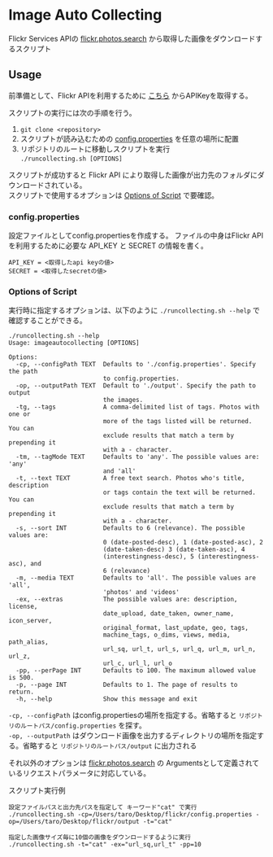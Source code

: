 # Image Auto Collecting
Flickr Services APIの [flickr.photos.search](https://www.flickr.com/services/api/flickr.photos.search.html) 
から取得した画像をダウンロードするスクリプト

## Usage
前準備として、Flickr APIを利用するために [こちら](https://www.flickr.com/services/apps/create/apply) からAPIKeyを取得する。<br>

スクリプトの実行には次の手順を行う。
1. `git clone <repository>`
2. スクリプトが読み込むための [config.properties](#configproperties) を任意の場所に配置
3. リポジトリのルートに移動しスクリプトを実行<br>
`./runcollecting.sh [OPTIONS]`

スクリプトが成功すると Flickr API により取得した画像が出力先のフォルダにダウンロードされている。<br>
スクリプトで使用するオプションは [Options of Script](#options-of-script) で要確認。

### config.properties
設定ファイルとしてconfig.propertiesを作成する。
ファイルの中身はFlickr APIを利用するために必要な API_KEY と SECRET の情報を書く。
```properties#
API_KEY = <取得したapi keyの値>
SECRET = <取得したsecretの値>
```

### Options of Script
実行時に指定するオプションは、以下のように `./runcollecting.sh --help` で確認することができる。
```shell script
./runcollecting.sh --help
Usage: imageautocollecting [OPTIONS]

Options:
  -cp, --configPath TEXT  Defaults to './config.properties'. Specify the path
                          to config.properties.
  -op, --outputPath TEXT  Default to './output'. Specify the path to output
                          the images.
  -tg, --tags             A comma-delimited list of tags. Photos with one or
                          more of the tags listed will be returned. You can
                          exclude results that match a term by prepending it
                          with a - character.
  -tm, --tagMode TEXT     Defaults to 'any'. The possible values are: 'any'
                          and 'all'
  -t, --text TEXT         A free text search. Photos who's title, description
                          or tags contain the text will be returned. You can
                          exclude results that match a term by prepending it
                          with a - character.
  -s, --sort INT          Defaults to 6 (relevance). The possible values are:
                          0 (date-posted-desc), 1 (date-posted-asc), 2
                          (date-taken-desc) 3 (date-taken-asc), 4
                          (interestingness-desc), 5 (interestingness-asc), and
                          6 (relevance)
  -m, --media TEXT        Defaults to 'all'. The possible values are 'all',
                          'photos' and 'videos'
  -ex, --extras           The possible values are: description, license,
                          date_upload, date_taken, owner_name, icon_server,
                          original_format, last_update, geo, tags,
                          machine_tags, o_dims, views, media, path_alias,
                          url_sq, url_t, url_s, url_q, url_m, url_n, url_z,
                          url_c, url_l, url_o
  -pp, --perPage INT      Defaults to 100. The maximum allowed value is 500.
  -p, --page INT          Defaults to 1. The page of results to return.
  -h, --help              Show this message and exit
```
`-cp, --configPath` はconfig.propertiesの場所を指定する。省略すると `リポジトリのルートパス/config.properties` を探す。<br>
`-op, --outputPath` はダウンロード画像を出力するディレクトリの場所を指定する。省略すると `リポジトリのルートパス/output` に出力される<br>

それ以外のオプションは [flickr.photos.search](https://www.flickr.com/services/api/flickr.photos.search.html) の
Argumentsとして定義されているリクエストパラメータに対応している。

スクリプト実行例
```shell script
設定ファイルパスと出力先パスを指定して キーワード"cat" で実行
./runcollecting.sh -cp=/Users/taro/Desktop/flickr/config.properties -op=/Users/taro/Desktop/flickr/output -t="cat" 

指定した画像サイズ毎に10個の画像をダウンロードするように実行
./runcollecting.sh -t="cat" -ex="url_sq,url_t" -pp=10

```
